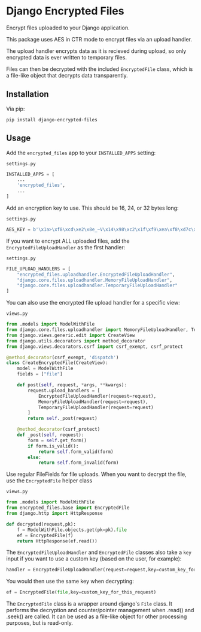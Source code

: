 Django Encrypted Files
======================

Encrypt files uploaded to your Django application.

This package uses AES in CTR mode to encrypt files via an upload handler.

The upload handler encrypts data as it is recieved during upload, so only encrypted data is ever written to temporary files.

Files can then be decrypted with the included `EncryptedFile` class, which is a file-like object that decrypts data transparently.

Installation
------------
Via pip:
```
pip install django-encrypted-files
```

Usage
-----

Add the `encrypted_files` app to your `INSTALLED_APPS` setting:

`settings.py`
```python
INSTALLED_APPS = [
    ...
    'encrypted_files',
    ...
]
```

Add an encryption key to use. This should be 16, 24, or 32 bytes long:

`settings.py`
```python
AES_KEY = b'\x1a>\xf8\xcd\xe2\x8e_~V\x14\x98\xc2\x1f\xf9\xea\xf8\xd7c\xb3`!d\xd4\xe3+\xf7Q\x83\xb5~\x8f\xdd'
```

If you want to encrypt ALL uploaded files, add the `EncryptedFileUploadHandler` as the first handler:

`settings.py`
```python
FILE_UPLOAD_HANDLERS = [
    "encrypted_files.uploadhandler.EncryptedFileUploadHandler",
    "django.core.files.uploadhandler.MemoryFileUploadHandler",
    "django.core.files.uploadhandler.TemporaryFileUploadHandler"
]
```

You can also use the encrypted file upload handler for a specific view:

`views.py`
```python
from .models import ModelWithFile
from django.core.files.uploadhandler import MemoryFileUploadHandler, TemporaryFileUploadHandler
from django.views.generic.edit import CreateView
from django.utils.decorators import method_decorator
from django.views.decorators.csrf import csrf_exempt, csrf_protect

@method_decorator(csrf_exempt, 'dispatch')
class CreateEncryptedFile(CreateView):
    model = ModelWithFile
    fields = ["file"]

    def post(self, request, *args, **kwargs):
        request.upload_handlers = [
            EncryptedFileUploadHandler(request=request),
            MemoryFileUploadHandler(request=request),
            TemporaryFileUploadHandler(request=request)
        ]  
        return self._post(request)

    @method_decorator(csrf_protect)
    def _post(self, request):
        form = self.get_form()
        if form.is_valid():
            return self.form_valid(form)
        else:
            return self.form_invalid(form)

```

Use regular FileFields for file uploads. When you want to decrypt the file, use the `EncryptedFile` helper class

`views.py`
```python
from .models import ModelWithFile
from encrypted_files.base import EncryptedFile
from django.http import HttpResponse

def decrypted(request,pk):
    f = ModelWithFile.objects.get(pk=pk).file
    ef = EncryptedFile(f)
    return HttpResponse(ef.read())
```

The `EncryptedFileUploadHandler` and `EncryptedFile` classes also take a `key` input if you want to use a custom key (based on the user, for example):

```python
handler = EncryptedFileUploadHandler(request=request,key=custom_key_for_this_request)
```

You would then use the same key when decrypting:

```python
ef = EncryptedFile(file,key=custom_key_for_this_request)
```

The `EncryptedFile` class is a wrapper around django's `File` class. It performs the decryption and counter/pointer management when .read() and .seek() are called. It can be used as a file-like object for other processing purposes, but is read-only.

